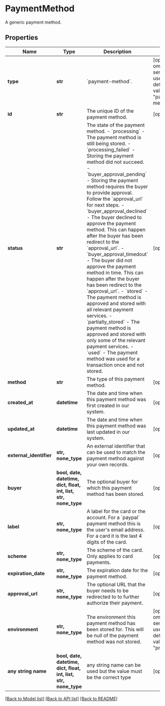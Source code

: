 # PaymentMethod

A generic payment method.

## Properties
Name | Type | Description | Notes
------------ | ------------- | ------------- | -------------
**type** | **str** | &#x60;payment-method&#x60;. | [optional]  if omitted the server will use the default value of "payment-method"
**id** | **str** | The unique ID of the payment method. | [optional] 
**status** | **str** | The state of the payment method.  - &#x60;processing&#x60; - The payment method is still being stored. - &#x60;processing_failed&#x60; - Storing the payment method did not succeed. - &#x60;buyer_approval_pending&#x60; - Storing the payment method requires   the buyer to provide approval. Follow the &#x60;approval_url&#x60; for next steps. - &#x60;buyer_approval_declined&#x60; - The buyer declined to approve the payment   method. This can happen after the buyer has been redirect to the   &#x60;approval_url&#x60;. - &#x60;buyer_approval_timedout&#x60; - The buyer did  not approve the payment   method in time. This can happen after the buyer has been redirect to the   &#x60;approval_url&#x60;. - &#x60;stored&#x60; - The payment method is approved and stored with all relevant   payment services. - &#x60;partially_stored&#x60; - The payment method is approved and stored with only   some of the relevant payment services. - &#x60;used&#x60; - The payment method was used for a transaction once and   not stored. | [optional] 
**method** | **str** | The type of this payment method. | [optional] 
**created_at** | **datetime** | The date and time when this payment method was first created in our system. | [optional] 
**updated_at** | **datetime** | The date and time when this payment method was last updated in our system. | [optional] 
**external_identifier** | **str, none_type** | An external identifier that can be used to match the payment method against your own records. | [optional] 
**buyer** | **bool, date, datetime, dict, float, int, list, str, none_type** | The optional buyer for which this payment method has been stored. | [optional] 
**label** | **str, none_type** | A label for the card or the account. For a &#x60;paypal&#x60; payment method this is the user&#39;s email address. For a card it is the last 4 digits of the card. | [optional] 
**scheme** | **str, none_type** | The scheme of the card. Only applies to card payments. | [optional] 
**expiration_date** | **str, none_type** | The expiration date for the payment method. | [optional] 
**approval_url** | **str, none_type** | The optional URL that the buyer needs to be redirected to to further authorize their payment. | [optional] 
**environment** | **str, none_type** | The environment this payment method has been stored for. This will be null of the payment method was not stored. | [optional]  if omitted the server will use the default value of "production"
**any string name** | **bool, date, datetime, dict, float, int, list, str, none_type** | any string name can be used but the value must be the correct type | [optional]

[[Back to Model list]](../README.md#documentation-for-models) [[Back to API list]](../README.md#documentation-for-api-endpoints) [[Back to README]](../README.md)


